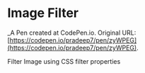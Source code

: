 # Image Filter
 _A Pen created at CodePen.io. Original URL: [https://codepen.io/pradeep7/pen/zyWPEG](https://codepen.io/pradeep7/pen/zyWPEG).

 Filter Image using CSS filter properties